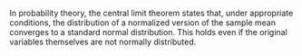 In probability theory, the central limit theorem states that, under appropriate conditions, the distribution of a normalized version of the sample mean converges to a standard normal distribution. This holds even if the original variables themselves are not normally distributed.